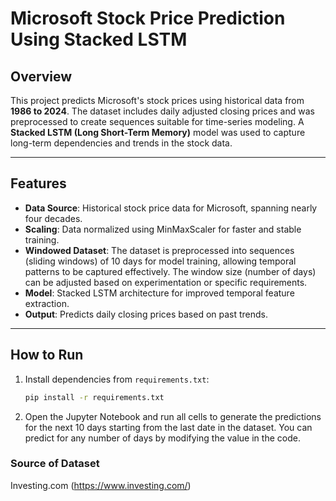 # Microsoft Stock Price Prediction Using Stacked LSTM

## Overview
This project predicts Microsoft's stock prices using historical data from **1986 to 2024**. The dataset includes daily adjusted closing prices and was preprocessed to create sequences suitable for time-series modeling. A **Stacked LSTM (Long Short-Term Memory)** model was used to capture long-term dependencies and trends in the stock data.

---

## Features
- **Data Source**: Historical stock price data for Microsoft, spanning nearly four decades.
- **Scaling**: Data normalized using MinMaxScaler for faster and stable training.
- **Windowed Dataset**: The dataset is preprocessed into sequences (sliding windows) of 10 days for model training, allowing temporal patterns to be captured effectively.  The window size (number of days) can be adjusted based on experimentation or specific requirements.
- **Model**: Stacked LSTM architecture for improved temporal feature extraction.
- **Output**: Predicts daily closing prices based on past trends.

---


## How to Run
1. Install dependencies from `requirements.txt`:
   ```bash
   pip install -r requirements.txt

2.	Open the Jupyter Notebook and run all cells to generate the predictions for the next 10 days starting from the last date in the dataset. You can predict for any number of days by modifying the value in the code. 


### Source of Dataset
Investing.com (https://www.investing.com/)
